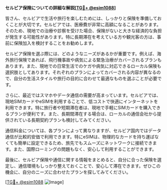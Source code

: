 **セルビア保険についての詳細な解説[[TG💪+ @esim1088](https://t.me/s/esim1088)]**

皆さん、セルビアで生活や旅行を楽しむためには、しっかりと保険を準備しておくことが大切です。セルビアでは、医療費が非常に高額になることがあります。そのため、現地での治療や診察を受けた場合、保険がないと大きな経済的な負担が発生する可能性があります。特に長期滞在を考えている方や観光客の方は、事前に保険加入を検討することをお勧めします。

セルビア保険を選ぶ際には、どのようなニーズがあるかが重要です。例えば、海外旅行保険であれば、飛行機事故や病気による緊急治療がカバーされるプランもあります。また、現地での日常生活でのケガや病気に対応できるローカル保険も選択肢としてあります。それぞれのプランによってカバーされる内容が異なるので、自分の生活スタイルや旅行の目的に合わせて最適なものを選ぶことが必要です。

さらに、最近ではスマホやデータ通信の需要が高まっています。セルビアでは、現地SIMカードやeSIMを利用することで、低コストで快適にインターネットを利用できます。特に旅行者や短期滞在者は、現地で手軽にSIMカードを購入できるプランが便利です。また、長期間滞在する場合は、ローカルの通信会社から提供されている長期契約プランも検討してみてください。

通信料金については、各プランによって異なりますが、セルビア国内ではデータ通信が比較的安価で利用できます。特にeSIMは、物理的なカードを持ち運ばなくても簡単に設定できるため、旅先でもスムーズにネットワークに接続できます。また、国際ローミングの問題もなく、安心して利用することができます。

最後に、セルビア保険や通信に関する情報をまとめると、自分に合った保険を選定し、通信環境もしっかり整えておくことで、安心して滞在できます。ぜひこの機会に、自分のニーズに合わせたプランを探してみてください。

[[TG💪+ @esim1088](https://t.me/s/esim1088) ![Image](https://i.postimg.cc/Y0z9fWf4/image.png)]